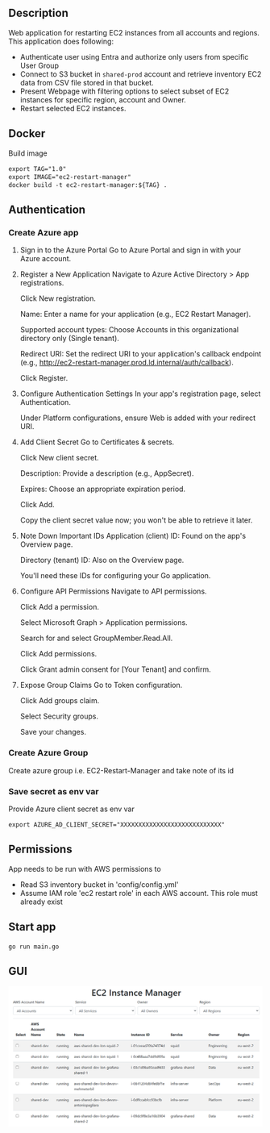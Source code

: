 ## Description

Web application for restarting EC2 instances from all accounts and regions.
This application does following:
* Authenticate user using Entra and authorize only users from specific User Group
* Connect to S3 bucket in  `shared-prod` account and retrieve inventory EC2 data from CSV file stored in that bucket. 
* Present Webpage with filtering options to select subset of EC2 instances for specific region, account and Owner.
* Restart selected EC2 instances.

## Docker

Build image

```
export TAG="1.0"
export IMAGE="ec2-restart-manager"
docker build -t ec2-restart-manager:${TAG} .
```

## Authentication

### Create Azure app

1. Sign in to the Azure Portal
Go to Azure Portal and sign in with your Azure account.

2. Register a New Application
    Navigate to Azure Active Directory > App registrations.

    Click New registration.

    Name: Enter a name for your application (e.g., EC2 Restart Manager).

    Supported account types: Choose Accounts in this organizational directory only (Single tenant).

    Redirect URI: Set the redirect URI to your application's callback endpoint (e.g., http://ec2-restart-manager.prod.ld.internal/auth/callback).

    Click Register.

3. Configure Authentication Settings
    In your app's registration page, select Authentication.

    Under Platform configurations, ensure Web is added with your redirect URI.

4. Add Client Secret
    Go to Certificates & secrets.

    Click New client secret.

    Description: Provide a description (e.g., AppSecret).

    Expires: Choose an appropriate expiration period.

    Click Add.

    Copy the client secret value now; you won't be able to retrieve it later.

5. Note Down Important IDs
    Application (client) ID: Found on the app's Overview page.

    Directory (tenant) ID: Also on the Overview page.

    You'll need these IDs for configuring your Go application.

6. Configure API Permissions
    Navigate to API permissions.

    Click Add a permission.

    Select Microsoft Graph > Application permissions.

    Search for and select GroupMember.Read.All.

    Click Add permissions.

    Click Grant admin consent for [Your Tenant] and confirm.

7. Expose Group Claims
    Go to Token configuration.

    Click Add groups claim.

    Select Security groups.

    Save your changes.

### Create Azure Group

Create azure group i.e. EC2-Restart-Manager and take note of its id

### Save secret as env var

Provide Azure client secret as env var
```
export AZURE_AD_CLIENT_SECRET="XXXXXXXXXXXXXXXXXXXXXXXXXXXX"
```

## Permissions
App needs to be run with AWS permissions to 
* Read S3 inventory bucket in 'config/config.yml'
* Assume IAM role 'ec2 restart role' in each AWS account. This role must already exist

## Start app
```
go run main.go
```

## GUI

![Image](./images/instance_manager.png)


